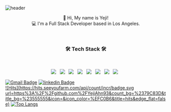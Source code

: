 ![header](https://capsule-render.vercel.app/api?type=wave&color=EFC0B6&height=300&section=heade&text=YEJI%20AHN%20👩🏻‍💻&fontSize=90&fontColor=FFEEE9)
<br />
<p align="center">
👋 Hi, My name is Yeji! <br>
💻 I'm a Full Stack Developer based in Los Angeles.</p>
<br />

<h3 align="center"><b>🛠 Tech Stack 🛠</b></h3>
</br>
<p align="center">
<img src="https://img.shields.io/badge/HTML5-E34F26?style=flat-square&logo=HTML5&logoColor=white"/></a> &nbsp
<img src="https://img.shields.io/badge/CSS3-1572B6?style=flat-square&logo=CSS3&logoColor=white"/></a> &nbsp
<img src="https://img.shields.io/badge/Bootstrap-563D7C?style=flat-square&logo=bootstrap&logoColor=white"/></a> &nbsp
<img src="https://img.shields.io/badge/JavaScript-F7DF1E?style=flat-square&logo=JavaScript&logoColor=white"/></a> &nbsp
<img src="https://img.shields.io/badge/React_Native-20232A?style=flat-squar&logo=react&logoColor=61DAFB"/></a> &nbsp
<img src="https://img.shields.io/badge/Python-3776AB?style=flat-squar&logo=python&logoColor=white"/></a> &nbsp
<img src="https://img.shields.io/badge/Django-092E20?style=flat-squar&logo=django&logoColor=white"/></a> &nbsp
<img src="https://img.shields.io/badge/MySQL-4479A1?style=flat-square&logo=MySQL&logoColor=white"/></a> &nbsp </p>

[![Gmail Badge](https://img.shields.io/badge/Gmail-d14836?style=flat-square&logo=Gmail&logoColor=white&link=mailto:yejiahn93@gmail.com)](mailto:yejiahn93@gmail.com)
[![linkedin Badge](https://img.shields.io/badge/-linkedin-2a7bdd?style=flat-square&logo=linkedin&logoColor=white&link=https://www.linkedin.com/in/yeji-ahn-42973b101//)](https://www.linkedin.com/in/yeji-ahn-42973b101/) 
<br>
[![Hits](https://hits.seeyoufarm.com/api/count/incr/badge.svg url=https%3A%2F%2Fgithub.com%2FYejiAhn93&count_bg=%2379C83D&title_bg=%23555555&icon=&icon_color=%EFC0B6&title=hits&edge_flat=false)](https://hits.seeyoufarm.com) 
[![Top Langs](https://github-readme-stats.vercel.app/api/top-langs/?username=anuraghazra&layout=compact)](https://github.com/anuraghazra/github-readme-stats)
<!---
yejiahn93/yejiahn93 is a ✨ special ✨ repository because its `README.md` (this file) appears on your GitHub profile.
You can click the Preview link to take a look at your changes.
--->
